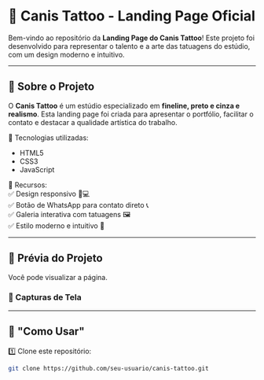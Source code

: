 # 🎨 Canis Tattoo - Landing Page Oficial  

Bem-vindo ao repositório da **Landing Page do Canis Tattoo**! Este projeto foi desenvolvido para representar o talento e a arte das tatuagens do estúdio, com um design moderno e intuitivo.

---

## 🚀 Sobre o Projeto  
O **Canis Tattoo** é um estúdio especializado em **fineline, preto e cinza e realismo**. Esta landing page foi criada para apresentar o portfólio, facilitar o contato e destacar a qualidade artística do trabalho.

🔹 Tecnologias utilizadas:  
- HTML5  
- CSS3  
- JavaScript  

🔹 Recursos:  
✅ Design responsivo 📱💻  
✅ Botão de WhatsApp para contato direto 📞  
✅ Galeria interativa com tatuagens 🖼️  
✅ Estilo moderno e intuitivo 🎨  

---

## 🎯 Prévia do Projeto  
Você pode visualizar a página.

### 📸 Capturas de Tela  

---

## 📂 "Como Usar"  

1️⃣ Clone este repositório:  
```sh
git clone https://github.com/seu-usuario/canis-tattoo.git
